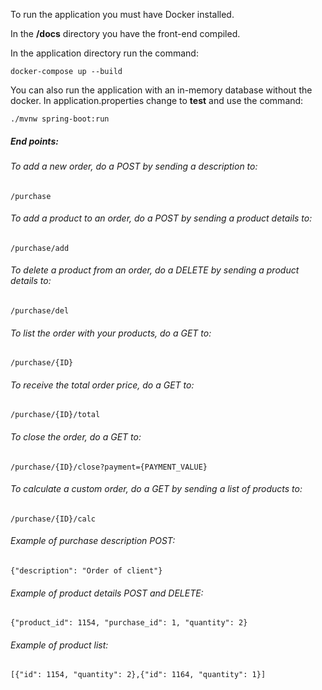 To run the application you must have Docker installed. 

In the **/docs** directory you have the front-end compiled.

In the application directory run the command:

```
docker-compose up --build
```

You can also run the application with an in-memory database without the docker. In application.properties change to **test** and use the command:

```
./mvnw spring-boot:run
```

##### End points:


###### To add a new order, do a POST by sending a description to:
```
/purchase
```

###### To add a product to an order, do a POST by sending a product details to:
```
/purchase/add
```

###### To delete a product from an order, do a DELETE by sending a product details to:
```
/purchase/del
```

###### To list the order with your products, do a GET to:
```
/purchase/{ID}
```

###### To receive the total order price, do a GET to:
```
/purchase/{ID}/total
```

###### To close the order, do a GET to:
```
/purchase/{ID}/close?payment={PAYMENT_VALUE}
```

###### To calculate a custom order, do a GET by sending a list of products to:
```
/purchase/{ID}/calc
```

###### Example of purchase description POST:
```
{"description": "Order of client"}
```

###### Example of product details POST and DELETE:
```
{"product_id": 1154, "purchase_id": 1, "quantity": 2}
```

###### Example of product list:
```
[{"id": 1154, "quantity": 2},{"id": 1164, "quantity": 1}]
```

